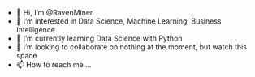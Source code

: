 - 👋 Hi, I’m @RavenMiner
- 👀 I’m interested in Data Science, Machine Learning, Business Intelligence
- 🌱 I’m currently learning Data Science with Python
- 💞️ I’m looking to collaborate on nothing at the moment, but watch this space
- 📫 How to reach me ...

<!---
RavenMiner/RavenMiner is a ✨ special ✨ repository because its `README.md` (this file) appears on your GitHub profile.
You can click the Preview link to take a look at your changes.
--->
